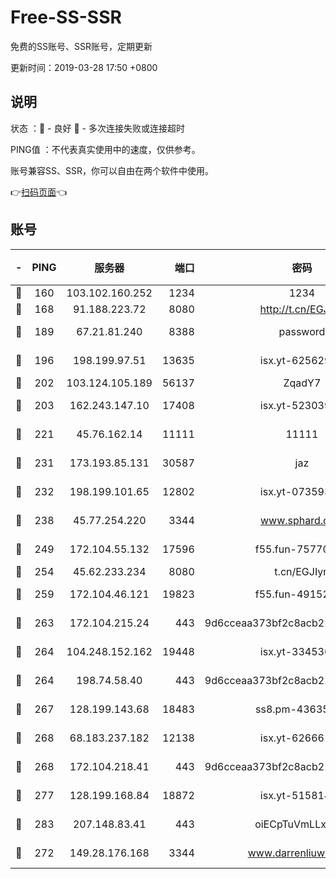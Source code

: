# Free-SS-SSR

免费的SS账号、SSR账号，定期更新

更新时间：2019-03-28 17:50 +0800

## 说明

状态     ：🙂 - 良好 🙁 - 多次连接失败或连接超时

PING值   ：不代表真实使用中的速度，仅供参考。

账号兼容SS、SSR，你可以自由在两个软件中使用。

👉[扫码页面](https://liesauer.github.io/Free-SS-SSR/)👈

## 账号

|-|PING|服务器|端口|密码|加密方式|区域|
|:----:|:----:|:-----:|-----:|:----:|:----:|:----:|
|🙂|160|103.102.160.252|1234|1234|rc4-md5|JP|
|🙂|168|91.188.223.72|8080|http://t.cn/EGJIyrl|rc4-md5|RU|
|🙂|189|67.21.81.240|8388|password|aes-256-cfb|US|
|🙂|196|198.199.97.51|13635|isx.yt-62562937|aes-256-cfb|US|
|🙂|202|103.124.105.189|56137|ZqadY7|chacha20|US|
|🙂|203|162.243.147.10|17408|isx.yt-52303968|aes-256-cfb|US|
|🙂|221|45.76.162.14|11111|11111|aes-256-cfb|SG|
|🙂|231|173.193.85.131|30587|jaz|aes-256-cfb|US|
|🙂|232|198.199.101.65|12802|isx.yt-07359379|aes-256-cfb|US|
|🙂|238|45.77.254.220|3344|www.sphard.com|aes-256-cfb|SG|
|🙂|249|172.104.55.132|17596|f55.fun-75770427|aes-256-cfb|SG|
|🙂|254|45.62.233.234|8080|t.cn/EGJIyrl|rc4-md5|CA|
|🙂|259|172.104.46.121|19823|f55.fun-49152560|aes-256-cfb|SG|
|🙂|263|172.104.215.24|443|9d6cceaa373bf2c8acb22e60b6a58be6|aes-256-cfb|US|
|🙂|264|104.248.152.162|19448|isx.yt-33453660|aes-256-cfb|SG|
|🙂|264|198.74.58.40|443|9d6cceaa373bf2c8acb22e60b6a58be6|aes-256-cfb|US|
|🙂|267|128.199.143.68|18483|ss8.pm-43635590|aes-256-cfb|SG|
|🙂|268|68.183.237.182|12138|isx.yt-62666104|aes-256-cfb|SG|
|🙂|268|172.104.218.41|443|9d6cceaa373bf2c8acb22e60b6a58be6|aes-256-cfb|US|
|🙂|277|128.199.168.84|18872|isx.yt-51581408|aes-256-cfb|SG|
|🙂|283|207.148.83.41|443|oiECpTuVmLLxk4Ts|aes-256-cfb|AU|
|🙂|272|149.28.176.168|3344|www.darrenliuwei.com|aes-256-cfb|AU|
